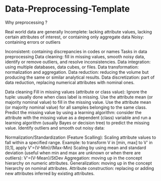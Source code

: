 # Data-Preprocessing-Template

Why preprocessing ?

Real world data are generally
Incomplete: lacking attribute values, lacking certain attributes of interest, or containing only aggregate data
Noisy: containing errors or outliers

Inconsistent: containing discrepancies in codes or names
Tasks in data preprocessing
Data cleaning: fill in missing values, smooth noisy data, identify or remove outliers, and resolve inconsistencies.
Data integration: using multiple databases, data cubes, or files.
Data transformation: normalization and aggregation.
Data reduction: reducing the volume but producing the same or similar analytical results.
Data discretization: part of data reduction, replacing numerical attributes with nominal ones.

Data cleaning
Fill in missing values (attribute or class value):
Ignore the tuple: usually done when class label is missing.
Use the attribute mean (or majority nominal value) to fill in the missing value.
Use the attribute mean (or majority nominal value) for all samples belonging to the same class.
Predict the missing value by using a learning algorithm: consider the attribute with the missing value as a dependent (class) variable and run a learning algorithm (usually Bayes or decision tree) to predict the missing value.
Identify outliers and smooth out noisy data:

Normalization/Standardization (Feature Scalling):
Scaling attribute values to fall within a specified range.
Example: to transform V in [min, max] to V' in [0,1], apply V'=(V-Min)/(Max-Min)
Scaling by using mean and standard deviation (useful when min and max are unknown or when there are outliers): V'=(V-Mean)/StDev
Aggregation: moving up in the concept hierarchy on numeric attributes.
Generalization: moving up in the concept hierarchy on nominal attributes.
Attribute construction: replacing or adding new attributes inferred by existing attributes.
